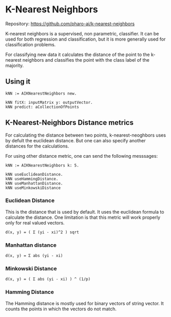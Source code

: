 # K-Nearest Neighbors

Repository: https://github.com/pharo-ai/k-nearest-neighbors

K-nearest neighbors is a supervised, non parametric, classifier. It can be used for both regression and classification, but it is more generally used for classification problems.

For classifying new data it calculates the distance of the point to the k-nearest neighbors and classifies the point with the class label of the majority.

## Using it

```st
kNN := AIKNearestNeighbors new.

kNN fitX: inputMatrix y: outputVector.
kNN predict: aCollectionOfPoints
```

## K-Nearest-Neighbors Distance metrics

For calculating the distance between two points, k-nearest-neoghbors uses by defult the euclidean distance. But one can also specify another distances for the calculations.

For using other distance metric, one can send the following messsages:

```st
kNN := AIKNearestNeighbors k: 5.

kNN useEuclideanDistance.
kNN useHammingDistance.
kNN useManhattanDistance.
kNN useMinkowskiDistance
```

### Euclidean Distance

This is the distance that is used by default. It uses the euclidean formula to calculate the distance. One limitation is that this metric will work properly only for real valued vectors.

```
d(x, y) = ( Σ (yi - xi)^2 ) sqrt
```

### Manhattan distance

```
d(x, y) = Σ abs (yi - xi)
```

### Minkowski Distance

```
d(x, y) = ( Σ abs (yi - xi) ) ^ (1/p)
```

### Hamming Distance

The Hamming distance is mostly used for binary vectors of string vector. It counts the points in which the vectors do not match.